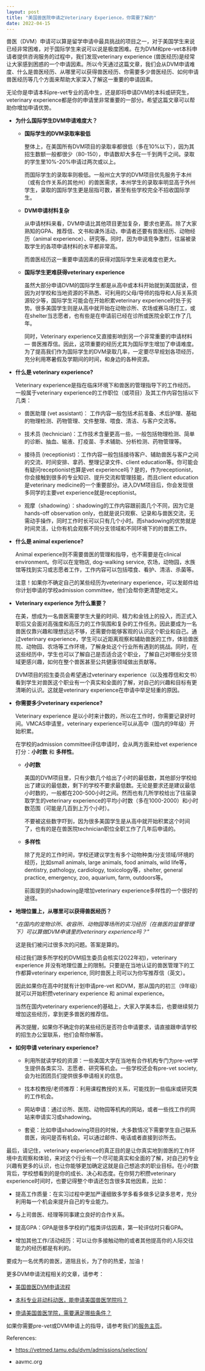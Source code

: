 ```yaml
---
layout: post
title: "美国兽医院申请之Veterinary Experience，你需要了解的"
date: 2022-04-15
---
```


兽医（DVM）申请可以算是留学申请中最具挑战的项目之一，对于美国学生来说已经非常困难，对于国际学生来说可以说是极度困难。在为DVM和pre-vet本科申请者提供咨询服务的过程中，我们发现veterinary experience (兽医经历)是经常让大家感到困惑的一个申请因素。所以今天通过这篇文章，我们会从DVM申请难度、什么是兽医经历、从哪里可以获得兽医经历、你需要多少兽医经历、如何申请兽医经历等几个方面来帮助大家深入了解这一重要的申请因素。

无论你是申请本科pre-vet专业的高中生，还是即将申请DVM的本科或研究生，veterinary experience都是你的申请里非常重要的一部分。希望这篇文章可以帮助你增加申请优势。

+ **为什么国际学生DVM申请难度大？**

  + **国际学生的DVM录取率极低**

    整体上，在美国所有DVM项目的录取率都很低（多在10%以下），因为其招生数额一般都很少（80-150），申请数却大多在一千到两千之间。录取的学生里10%-20%申请过两次或以上。

    而国际学生的录取率则极低。一般州立大学的DVM项目优先服务于本州（或有合作关系的其他州）的兽医需求，本州学生的录取率明显高于外州学生，录取的国际学生更是屈指可数，甚至有些学校完全不招收国际学生。

  + **DVM申请材料复杂**

    从申请材料来看，DVM申请比其他项目更加复杂，要求也更高。除了大家熟知的GPA、推荐信、文书和课外活动，申请者还要有兽医经历、动物经历（animal experience）、研究等。同时，因为申请竞争激烈，往届被录取学生的各项申请材料的水平都非常高。

    而兽医经历这一重要申请因素的获得对国际学生来说难度也更大。

  + **国际学生更难获得veterinary experience**

    虽然大部分申请DVM的国际学生都是从高中或本科开始就到美国就读，但因为对学校和当地资源的不熟悉、可利用的父母/导师的指导和人际关系资源较少等，国际学生可能会在开始积累veterinary experience时处于劣势。很多美国学生则是从高中就开始在动物诊所、农场或赛马场打工，或在shelter当志愿者，也有些是在申请前已经在诊所或医院全职工作了几年。

    同时，Veterinary experience又直接影响到另一个非常重要的申请材料 — 兽医推荐信。因此，这项重要的经历尤其为国际学生增加了申请难度。为了提高我们作为国际学生的DVM录取几率，一定要尽早规划各项经历，充分利用寒暑假及学期间的时间，和身边的各种资源。

+ **什么是 veterinary experience?**

  Veterinary experience是指在临床环境下和兽医的管理指导下的工作经历。一般属于veterinary experience的工作职位（或项目）及其工作内容包括以下几类：

  + 兽医助理 (vet assistant)： 工作内容一般包括术前准备、术后护理、基础的物理检测、药物管理、文件整理、喂食、清洁、与客户交流等。

  + 技术员 (technician)：工作技术含量更高一些，一般包括物理检测、简单的诊断、抽血、输液、打疫苗、手术辅助、分析检测、药物管理等。

  + 接待员 (receptionist)：工作内容一般包括接待客户、辅助兽医与客户之间的交流、时间安排、拿药、整理记录文件、client education等。你可能会有疑问receptionist也算是vet experience吗？是的，作为receptionist，你会接触到很多的专业知识、提升交流和管理技能，而且client education是veterinary medicine的一个重要部分。进入DVM项目后，你会发现很多同学的主要vet experience就是receptionist。

  + 观摩（shadowing）：shadowing的工作内容跟前面几个不同，因为它是hands-off observation only，也就是说只观察、记录和与兽医交流，无需动手操作，同时工作时长可以只有几个小时。而shadowing的优势就是时间灵活，让你有机会观察不同分支领域和不同环境下的的兽医工作。

+ **什么是 animal experience?**

  Animal experience则不需要兽医的管理和指导，也不需要是在clinical environment。你可以在宠物店, dog-walking service, 农场，动物园，水族馆等找到实习或志愿者工作，工作内容可以包括喂食、看护、清洁、杀菌等。

  注意！如果你不确定自己的某些经历为veterinary experience，可以发邮件给你计划申请的学校admission committee，他们会帮你更清楚地定义。

+ **Veterinary experience 为什么重要？**

  在美，想成为一名兽医需要学生大量的时间、精力和金钱上的投入，而正式入职后又会面对高强度和高压力的工作氛围和复杂的工作任务。因此要成为一名兽医仅靠兴趣和理想远远不够，还需要你能够客观的认识这个职业和自己。通过veterinary experience，学生可以近距离观察和辅助兽医的工作，体验兽医院、动物园、农场等工作环境，了解身处这个行业所有遇到的挑战。同时，在这些经历中，学生也可以了解自己是否适合这个职业，了解自己对哪些分支领域更感兴趣，如何在整个兽医甚至公共健康领域做出贡献等。

  DVM项目的招生委员会希望通过veterinary experience（以及推荐信和文书）看到学生对兽医这个职业有一个真实和全面的了解，对自己的兴趣和目标有更清晰的认识。这就是veterinary experience在申请中举足轻重的原因。

+ **你需要多少veterinary experience?**

  Veterinary experience 是以小时来计数的，所以在工作时，你需要记录好时间。VMCAS申请里，veterinary experience可以从高中（国内的9年级）开始积累。

  在学校的admission committee评估申请时，会从两方面来给vet experience打分：**小时数** 和 **多样性**。

  + **小时数**

    美国的DVM项目里，只有少数几个给出了小时的最低数，其他部分学校给出了建议的最低数，剩下的学校不要求最低数。无论是要求还是建议最低小时数的，一般都在200-500小时之间。然而也有几所学校给出了往届录取学生的veterinary experience的平均小时数（多在1000-2000）和小时数范围（可能是几百到上万个小时）。

    不要被这些数字吓到，因为很多美国学生是从高中就开始积累这个时间了，也有的是在兽医院technician职位全职工作了几年后申请的。

  + **多样性**

    除了充足的工作时间，学校还建议学生有多个动物种类/分支领域/环境的经历，比如small animals, large animals, food animals, wild life等，dentistry, pathology, cardiology, toxicology等，shelter, general practice, emergency, zoo, aquarium, farm, outdoors等。

    前面提到的shadowing是增加veterinary experience多样性的一个很好的途径。

+ **地理位置上，从哪里可以获得兽医经历？**

  *"在国内的宠物诊所、收容所、动物园等场所的实习经历（在兽医的监督管理下）可以算做DVM申请里的veterinary experience吗？"*

  这是我们被问过很多次的问题。答案是算的。

  经过我们跟多所学校的DVM招生委员会核实(2022年初)，veterinary experience 并没有地理位置上的限制。只要是在当地认证的兽医管理下的工作都算veterinary experience, 同时兽医上司可以为你写推荐信（英文）。

  因此如果你在高中时就有计划申请pre-vet 和DVM，那从国内的初三（9年级）就可以开始积攒veterinary experience 和 animal experience。

  当然在国内veterinary experience的基础上，大家入学美本后，也要继续努力增加这些经历，拿到更多兽医的推荐信。

  再次提醒，如果你不确定你的某些经历是否符合申请要求，请直接跟申请学校的招生办公室联系，他们会帮你解答。

+ **如何申请 veterinary experience?**

  + 利用所就读学校的资源：一些美国大学在当地有合作机构专门为pre-vet学生提供各类实习、志愿者、研究等机会。一些学校还会有pre-vet society,会为社团团员们提供很多申请相关的信息。

  + 找本校教授/老师推荐：利用课程教授的关系，可能找到一些临床或研究类的工作机会。

  + 网站申请：通过诊所、医院、动物园等机构的网站，或者一些找工作的网站来申请实习或shadowing。

  + 套瓷：比如申请shadowing项目的时候，大多数情况下需要学生自己联系兽医，询问是否有机会。可以通过邮件、电话或者直接到诊所去。

最后，请记住，veterinary experience的真正目的是让你真实地到兽医的工作环境中去观察和体验，来对这个行业有一个尽可能真实和全面的了解，对自己的专业兴趣有更多的认识，也让你能够更加确定这就是自己想追求的职业目标。在小时数背后，学校想看到的是你的成长、决心和态度。在你努力积攒veterinary experience时间时，也要记得整个申请还包含很多其他因素，比如：
  + 提高工作质量：在实习过程中更加严谨细致多学多看多做多记录多思考，充分利用每一个机会来提升自己的专业能力。

  + 与上司兽医、经理等同事建立良好的合作关系。

  + 提高GPA：GPA是很多学校的门槛类评估因素，第一轮评估时只看GPA。

  + 增加其他工作/活动经历：可以让你多接触动物的或者其他提高你的人际交往能力的经历都是有利的。


要成为一名优秀的兽医，道阻且长，为了你的热爱，加油！

更多DVM申请流程相关的文章，请参考：

  + [美国兽医DVM申请流程](http://www.tessay.org/blog/2018/10/05/vmcas)

  + [本科专业非动科动医，能申请美国兽医学院吗？](http://www.tessay.org/blog/2020/05/18/pre-vet-app)

  + [申请美国兽医学院，需要满足哪些条件？](http://www.tessay.org/blog/2020/12/29/dvm-application)

如果你需要pre-vet或DVM申请上的指导，请参考我们的[服务主页](http://www.tessay.org/)。


References:

+ https://vetmed.tamu.edu/dvm/admissions/selection/

+ aavmc.org  
